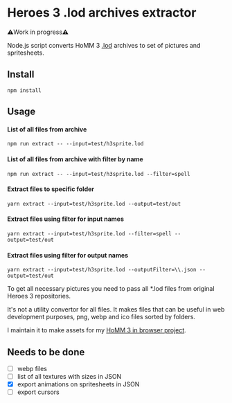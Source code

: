 # Heroes 3 .lod archives extractor

⚠️Work in progress⚠️

Node.js script converts HoMM 3 [.lod](http://mmgames.ru/index.php?option=com_content&view=article&id=108&Itemid=200&lang=ru) archives to set of pictures and spritesheets.

## Install
```
npm install
```
## Usage

#### List of all files from archive
```
npm run extract -- --input=test/h3sprite.lod
```

#### List of all files from archive with filter by name
```
npm run extract -- --input=test/h3sprite.lod --filter=spell
```

#### Extract files to specific folder
```
yarn extract --input=test/h3sprite.lod --output=test/out
```

#### Extract files using filter for input names
```
yarn extract --input=test/h3sprite.lod --filter=spell --output=test/out
```

#### Extract files using filter for output names
```
yarn extract --input=test/h3sprite.lod --outputFilter=\\.json --output=test/out
```
To get all necessary pictures you need to pass all *.lod files from original Heroes 3 repositories.

It's not a utility convertor for all files. It makes files that can be useful in web development purposes, png, webp and ico files sorted by folders.

I maintain it to make assets for my [HoMM 3 in browser project](homm.lekzd.ru).

## Needs to be done
- [ ] webp files
- [ ] list of all textures with sizes in JSON
- [x] export animations on spritesheets in JSON
- [ ] export cursors